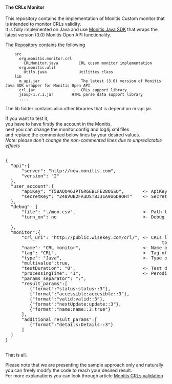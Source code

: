 #### The CRLs Monitor

This repository contains the implementation of Monitis Custom monitor that is intended to monitor CRLs validity.  
It is fully implemented on Java and use [Monitis Java SDK](https://github.com/monitisexchange/Monitis-Java-SDK) that wraps the latest version (3.0) Monitis Open API functionality.

The Repository contains the following

        src
          org.monitis.monitor.crl
            CRLMonitor.java         CRL cusom monitor implementation
          org.monitis.util
            Utils.java              Utilities class
        lib
          m_api.jar                  The latest (3.0) version of Monitis Java SDK wrapper for Monitis Open API  
          crl.jar                    CRLs support library
          jsoup-1.7.1.jar	     HTML parse data support library
          ....

The lib folder contains also other libraries that is depend on m-api.jar.  

If you want to test it,  
you have to have firstly the account in the Monitis,   
next you can change the monitor.config and log4j.xml files  
and replace the commented below lines by your desired values.  
_Note: please don't change the  non-commented lines due to unpredictable effects_

<pre>

{
  "api":{
      "server": "http://new.monitis.com",
      "version": "2"
  },
  "user_account":{
      "apiKey": "T5BAQQ46JPTGR6EBLFE28OSSQ",       <- ApiKey that can be obtained from your Monitis accoun
      "secretKey": "248VUB2FA3DST8J31A9U6D9OHT"    <- SecretKey that can be obtained from your Monitis account
  },  
  "debug": {
      "file": "./mon.csv",                         <- Path to debug file
      "turn_on": no                                <- Debug option (if "yes" the measuring results will be put 
                                                             into local csv file instead of send into Monitis)
  },
  "monitor":{
      "crl_uri": "http://public.wisekey.com/crl/", <- CRLs location path (you can put here both the path 
                                                          to the list of crls as well as to concrete CRL) 
      "name": "CRL monitor",                       <- Name of Monitor
      "tag": "CRL",                                <- Tag of Monitor
      "type": "Java",                              <- Type of Monitor
      "multivalue":true,
      "testDuration": "0",                         <- Test duration in minutes (0 for infinite test)
      "processingTime": "1",                       <- Perodicity of testing in minutes
      "params_separator": ":",
      "result_params":[
         {"format":"status:status::3"},
         {"format":"accessible:accesible::3"},
         {"format":"valid:valid::3"},
         {"format":"nextUpdate:update::3"},
         {"format":"name:name::3:true"}
      ],
      "additional_result_params":[
         {"format":"details:Details::3"}
      ]
  }
}

</pre>

That is all.  

Please note that we are presenting the sample approach only and naturally you can freely modify the code to reach your desired result.  
For more explanations you can look through article [Monitis CRLs validation](http://blog.monitis.com/index.php/2012/11/10/monitis-crls-validation/)


